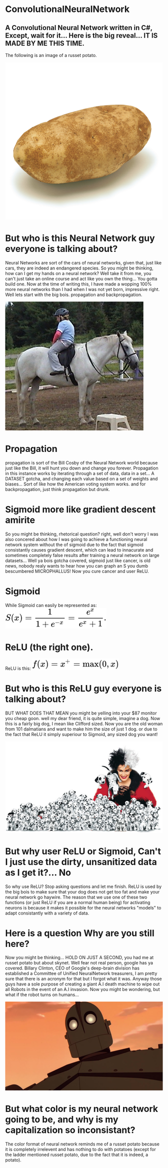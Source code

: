 # ConvolutionalNeuralNetwork
## A Convolutional Neural Network written in C#, Except, wait for it... Here is the big reveal... IT IS MADE BY ME THIS TIME.

The following is an image of a russet potato.

![alt text](rp.jpg)
# But who is this Neural Network guy everyone is talking about?
Neural Networks are sort of the cars of neural networks, given that, just like cars, they are indeed an endangered species.
So you might be thinking, how can I get my hands on a neural network? Well take it from me, you can't just take an online course
and act like you own the thing... You gotta build one. Now at the time of writing this, I have made a wopping 100% more neural networks than I had when I was not yet born, impressive right. Well lets start with the big bois. propagation and backpropagation.

![alt text](backprop.jpg)
# Propagation
propagation is sort of the Bill Cosby of the Neural Network world because just like the Bill, it will hunt you down and change you forever. Propagation in this instance works by iterating through a set of data, data in a set... A DATASET gotcha, and changing each value based on a set of weights and biases... Sort of like how the American voting system works. and for backpropagation, just think propagation but drunk.
# Sigmoid more like gradient descent amirite
So you might be thinking, rhetorical question? right, well don't worry I was also concered about how I was going to achieve a functioning neural network system without the of sigmoid due to the fact that sigmoid consistantly causes gradient descent, which can lead to innacurate and sometimes completely false results after training a neural network on large datasets... Well ya bois gotcha covered, sigmoid just like cancer, is old news, nobody realy wants to hear how you can graph an S you dumb bescumbered MICROPHALLUS! Now you cure cancer and user ReLU.

# Sigmoid
While Sigmoid can easily be represented as:
![alt text](sigmigdignig.svg)
# ReLU (the right one).
ReLU is this:
![alt text](re.svg)
# But who is this ReLU guy everyone is talking about?
BUT WHAT DOES THAT MEAN you might be yelling into your $87 monitor you cheap goon.
well my dear friend, it is quite simple, imagine a dog. Now this is a fairly big dog, I mean like Clifford sized. Now you are the old woman from 101 dalmatians and want to make him the size of just 1 dog. or due to the fact that ReLU it simply superiour to Sigmoid, any sized dog you want!

![alt text](1dal.jpg)
# But why user ReLU or Sigmoid, Can't I just use the dirty, unsanitized data as I get it?... No
So why use ReLU?
Stop asking questions and let me finish. ReLU is used by the big bois to make sure that your dog does not get too fat and make your neural network go haywire. The reason that we use one of these two functions (or just ReLU if you are a normal human being) for activating neurons is because it makes it possible for the neural networks "models" to adapt consistantly with a variety of data.
# Here is a question Why are you still here?
Now you might be thinking... HOLD ON JUST A SECOND, you had me at russet potato but about skynet. Well fear not real person, google has ya covered. Billary Clinton, CEO of Google's deep-brain division has established a Committee of Unified NeuralNetwork treasurers, I am pretty sure that there is an acronym for that but I forgot what it was. Anyway those guys have a sole purpose of creating a giant A.I death machine to wipe out all Robots in the event of an A.I invasion. Now you might be wondering, but what if the robot turns on humans...

![alt text](iggie.jpg)
# But what color is my neural network going to be, and why is my capitalization so inconsistant?
The color format of neural network reminds me of a russet potato because it is completely irrelevent and has nothing to do with potatoes (except for the ladder mentioned russet potato, due to the fact that it is indeed, a potato).
